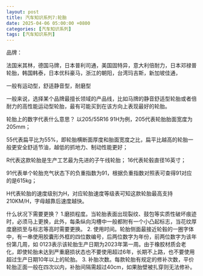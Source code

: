```yaml
---
layout: post
title: 汽车知识系列7:轮胎
date: 2025-04-06 05:00:00 +0800
categories: [汽车知识系列]
tags: [汽车知识系列]
---
```


品牌：

法国米其林，德国马牌，日本普利司通，美国固特异，意大利倍耐力，日本邓禄普轮胎，韩国韩泰，日本优科豪马，浙江的朝阳，台湾玛吉斯，新加坡佳通，

一般有运动型，舒适静音型，耐磨型

一般来说，选择某个品牌最擅长领域的产品线，比如马牌的静音舒适型轮胎或者倍耐力的高性能运动型轮胎，最有可能买到在该方向上表现最好的轮胎。

轮胎上的数字代表什么意思？
以205/55R16 91H为例，205代表轮胎胎面宽度为205mm；

55代表扁平比为55%，即轮胎横断面厚度和胎面宽度之比，扁平比越高的轮胎一般更安全舒适节油，越低的抓地力、制动性能更好；

R代表这款轮胎是生产工艺最为先进的子午线轮胎；
16代表轮毂直径16英寸；

91代表单个轮胎充气状态下的负重指数为91，根据负重指数对照表可查得91对应的是615kg；

H代表轮胎的速度级别为H，对应轮胎速度等级表可知这款轮胎最高支持210KM/H，字母越靠后速度越快。

什么状况下需要更换？
1.磨损程度。当轮胎表面出现裂纹、鼓包等实质性破坏痕迹时，必须马上更换，此外，每条纵向沟槽中一般都附有一个小凸起标志，当花纹厚度磨损至与标志等高时需要更换。
2. 使用时间。轮胎侧面最接近轮毂的一圈字体中，有一串使用胶囊形外框的四位数编号，后两位数字为年份，前两位数字为该年份第几周，如
0123表示该轮胎生产日期为2023年第一周。由于橡胶材质会老化，即使轮胎未达到严重磨损状态也不要使用超过6年，长期不上路，也不要使用超过生产日期10年以上的轮胎。
3. 补胎次数。每款轮胎有规定的修补次数，平价轮胎正面一般在四次以内，补胎间隔需超过40cm，如果胎壁被扎穿则无法修补。